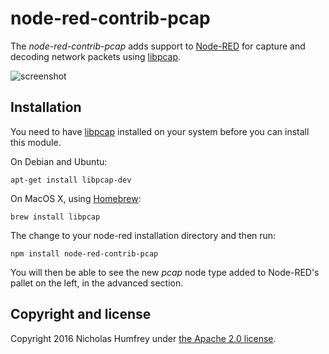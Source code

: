 # node-red-contrib-pcap

The *node-red-contrib-pcap* adds support to [Node-RED] for capture and decoding network packets using [libpcap].

![screenshot](https://github.com/njh/node-red-contrib-pcap/raw/master/screenshot.png)


## Installation

You need to have [libpcap] installed on your system before you can install this module.

On Debian and Ubuntu:

    apt-get install libpcap-dev

On MacOS X, using [Homebrew]:

    brew install libpcap

The change to your node-red installation directory and then run:

    npm install node-red-contrib-pcap

You will then be able to see the new _pcap_ node type added to Node-RED's pallet on the left, in the advanced section.


Copyright and license
---------------------

Copyright 2016 Nicholas Humfrey under [the Apache 2.0 license](LICENSE).


[Node-RED]:  http://nodered.org/
[Homebrew]:  http://brew.sh/
[libpcap]:   http://www.tcpdump.org/

